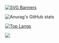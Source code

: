 [![SVG Banners](https://svg-banners.vercel.app/api?type=typeWriter&text1=imagine%20imagining%20while%20imagining%20while%20imagining%20💫%20ok&width=800&height=400)](https://github.com/Catvibers/catvibers.github.io)


![Anurag's GitHub stats](https://github-readme-stats.vercel.app/api?username=savageboy165&show_icons=true&title_color=1E90FF&text_color=1E90FF&icon_color=1E90FF&bg_color=000000) 

[![Top Langs](https://github-readme-stats.vercel.app/api/top-langs/?username=savageboy165&layout=compact&exclude_repo=github-readme-stats,savageboy165.github.io)](https://github.com/savageboy165/github-readme-stats)

![](https://komarev.com/ghpvc/?username=savageboy165&label=Profile+Views)
<!--
**savageboy165/savageboy165** is a ✨ _special_ ✨ repository because its `README.md` (this file) appears on your GitHub profile.

Here are some ideas to get you started:

- 🔭 I’m currently working on ...
- 🌱 I’m currently learning ...
- 👯 I’m looking to collaborate on ...
- 🤔 I’m looking for help with ...
- 💬 Ask me about ...
- 📫 How to reach me: ...
- 😄 Pronouns: ...
- ⚡ Fun fact: ...
-->
